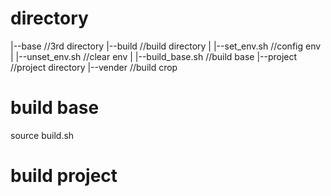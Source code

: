 # directory
|--base   //3rd directory
|--build  //build directory
|  |--set_env.sh    //config env
|  |--unset_env.sh  //clear env
|  |--build_base.sh //build base
|--project //project directory
|--vender  //build crop


# build base
source build.sh

# build project